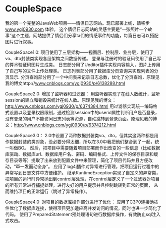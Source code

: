 # CoupleSpace
我的第一个完整的JavaWeb项目——情侣日志网站。现已部署上线，请移步 www.ygj0930.com 体验。
这个情侣日志网站的灵感主要是“一张照片一个故事”这个主题，网站提供了情侣们分享ta们的情感事件的功能，每篇日志可以搭配图片进行叙事。

CoupleSpace1.0:
项目使用了三层架构——视图层、控制层、业务层，使用了vo、dto封装类实现各层架构之间数据传递。
登录与注册时的验证码使用了自己写的算术验证码图片生成类。
日志部分用了Ueditor插件实现内容输入，图片上传用了自己写的文件上传处理类。
日志列表部分用了数据库分页查询来实现列表的分页显示.
分页查询部分用了一个中间表来记录日志总数，优化了分页查询，原理见我的博文http://www.cnblogs.com/ygj0930/p/6138288.html

CoupleSpace2.0:
增加了监听器和过滤器：
用监听器实现了在线人数统计，监听session的建立和销毁来统计在线人数。原理见我的博文：http://www.cnblogs.com/ygj0930/p/6374384.html
用过滤器实现统一编码格式设置以及登录权限限制，通过检测session中的userid属性判断用户是否登录，没有登录的用户不能访问日志列表等资源，自动跳转到登录页面。原理见我的博文：http://www.cnblogs.com/ygj0930/p/6374212.html

CoupleSpace3.0：
2.0中设置了两种数据封装类vo、dto，但其实这两种都是用作数据封装的类对象，没必要分得太细，所以在3.0中我把他们整合到了一起，统一叫做BO。
然后，把项目中需要随着项目部署而作出改变的一些信息（比如数据库驱动、数据库url、数据库用户名、密码、编码格式、上传文件的保存目录和缓存目录等等）提取了出来放到配置文件中来管理，简化了项目代码并且方便改动，“牵一发而动全身”。
应用了log4j插件对异常进行管理，把项目运行过程中的异常写到日志文件中方便维护。
继承RuntimeException实现了自定义的异常类，把项目的运行时异常抛出到control层处理，在control层定义了一个过滤器对项目的所有异常进行捕捉处理，进行友好的用户提示并且控制跳转到正常的页面，
从而维持项目的正常运行（跳过了异常操作）。

CoupleSpace4.0:
对项目的数据库操作部分进行了优化：
应用了C3P0连接池插件优化了数据库连接，使得项目更加适应高并发访问的情况，同时也进一步简化了代码。
使用了PreparedStatement预处理语句进行数据库操作，有效防止sql注入式攻击。





